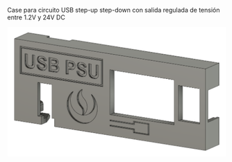 Case para circuito USB step-up step-down con salida regulada de tensión entre 1.2V y 24V DC<br>

<img src="Captura.PNG">
